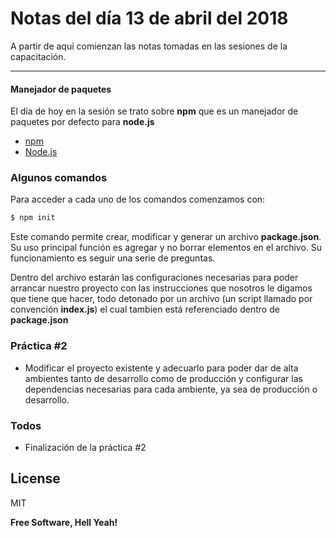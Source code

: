 # Notas del día 13 de abril del 2018

A partir de aqui comienzan las notas tomadas en las sesiones de la capacitación.
___

#### Manejador de paquetes

El día de hoy en la sesión se trato sobre **npm** que es un manejador de paquetes por defecto para **node.js**

* [npm](https://www.npmjs.com/)
* [Node.js](https://nodejs.org/)

### Algunos comandos

Para acceder a cada uno de los comandos comenzamos con:
```sh
$ npm init
```
Este comando permite crear, modificar y generar un archivo **package.json**.
Su uso principal función es agregar y no borrar elementos en el archivo. Su funcionamiento es seguir una serie de preguntas.

Dentro del archivo estarán las configuraciones necesarias para poder arrancar nuestro proyecto con las instrucciones que nosotros le digamos que tiene que hacer, todo detonado por un archivo (un script llamado por convención **index.js**) el cual tambien está referenciado dentro de **package.json**

### Práctica #2

 - Modificar el proyecto existente y adecuarlo para poder dar de alta ambientes tanto de desarrollo como de producción y configurar las dependencias necesarias para cada ambiente, ya sea de producción o desarrollo.

### Todos

 - Finalización de la práctica #2

License
----

MIT


**Free Software, Hell Yeah!**